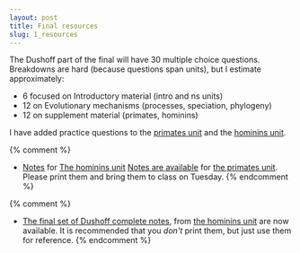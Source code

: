 ```yaml
---
layout: post
title: Final resources
slug: 1_resources
---
```


The Dushoff part of the final will have 30 multiple choice questions. Breakdowns are hard (because questions span units), but I estimate approximately:
* 6 focused on Introductory material (intro and ns units)
* 12 on Evolutionary mechanisms (processes, speciation, phylogeny)
* 12 on supplement material (primates, hominins)

I have added practice questions to the [primates unit](/primates.html) and the [hominins unit](/hominins.html).

{% comment %} 
* [Notes](/materials/hominins.handouts.pdf) for [The hominins unit](/hominins.html)
[Notes are available](/materials/primates.handouts.pdf) for [the primates unit](/primates.html). Please print them and bring them to class on Tuesday.
{% endcomment %} 

{% comment %} 
* [The final set of Dushoff complete notes](/materials/hominins.complete.pdf), from [the hominins unit](/hominins.html) are now available. It is recommended that you _don't_ print them, but just use them for reference.
{% endcomment %} 
